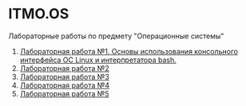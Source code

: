 # ITMO.OS
Лабораторные работы по предмету "Операционные системы"

1. [Лабораторная работа №1. Основы использования консольного интерфейса ОС Linux и интерпретатора
bash.](./lab1)
2. [Лабораторная работа №2](./Lab2)
3. [Лабораторная работа №3](./Lab3)
4. [Лабораторная работа №4](./Lab4)
4. [Лабораторная работа №5](./Lab5)

